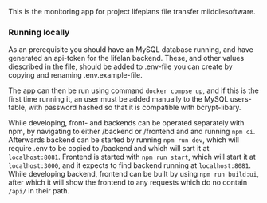 This is the monitoring app for project lifeplans file transfer milddlesoftware.

### Running locally

As an prerequisite you should have an MySQL database running, and have generated an api-token for the lifelan backend. These, and other values diescribed in the file,  should be added to .env-file you can create by copying and renaming .env.example-file. 

The app can then be run using command `docker compse up`, and if this is the first time running it, an user must be added manually to the MySQL users-table, with password hashed so that it is compatible with bcrypt-libary.

While developing, front- and backends can be operated separately with npm, by navigating to either /backend or /frontend and and running `npm ci`. Afterwards backend can be started by running `npm run dev`, which will require .env to be copied to /backend and which will sart it at `localhost:8081`. Frontend is started with `npm run start`, which will start it at `localhost:3000`, and it expects to find backend running at `localhost:8081`. While developing backend, frontend can be built by using `npm run build:ui`, after which it will show the frontend to any requests which do no contain `/api/` in their path.
